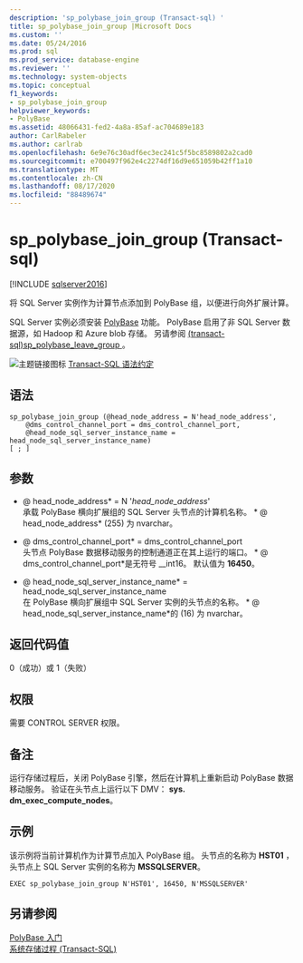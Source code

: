 ```yaml
---
description: 'sp_polybase_join_group (Transact-sql) '
title: sp_polybase_join_group |Microsoft Docs
ms.custom: ''
ms.date: 05/24/2016
ms.prod: sql
ms.prod_service: database-engine
ms.reviewer: ''
ms.technology: system-objects
ms.topic: conceptual
f1_keywords:
- sp_polybase_join_group
helpviewer_keywords:
- PolyBase
ms.assetid: 48066431-fed2-4a8a-85af-ac704689e183
author: CarlRabeler
ms.author: carlrab
ms.openlocfilehash: 6e9e76c30adf6ec3ec241c5f5bc8589802a2cad0
ms.sourcegitcommit: e700497f962e4c2274df16d9e651059b42ff1a10
ms.translationtype: MT
ms.contentlocale: zh-CN
ms.lasthandoff: 08/17/2020
ms.locfileid: "88489674"
---
```

# <a name="sp_polybase_join_group-transact-sql"></a>sp_polybase_join_group (Transact-sql) 
[!INCLUDE [sqlserver2016](../../includes/applies-to-version/sqlserver2016.md)]

  将 SQL Server 实例作为计算节点添加到 PolyBase 组，以便进行向外扩展计算。  
  
 SQL Server 实例必须安装  [PolyBase](../../relational-databases/polybase/polybase-guide.md) 功能。  PolyBase 启用了非 SQL Server 数据源，如 Hadoop 和 Azure blob 存储。 另请参阅 [&#40;transact-sql&#41;sp_polybase_leave_group ](../../relational-databases/system-stored-procedures/polybase-stored-procedures-sp-polybase-leave-group.md)。  
  
 ![主题链接图标](../../database-engine/configure-windows/media/topic-link.gif "“主题链接”图标") [Transact-SQL 语法约定](../../t-sql/language-elements/transact-sql-syntax-conventions-transact-sql.md)  
  
## <a name="syntax"></a>语法  
  
```  
sp_polybase_join_group (@head_node_address = N'head_node_address',  
    @dms_control_channel_port = dms_control_channel_port,  
    @head_node_sql_server_instance_name = head_node_sql_server_instance_name)  
[ ; ]          
```  
  
## <a name="arguments"></a>参数  
 * \@ head_node_address* = N '*head_node_address*'  
 承载 PolyBase 横向扩展组的 SQL Server 头节点的计算机名称。 * \@ head_node_address* (255) 为 nvarchar。  
  
 * \@ dms_control_channel_port* = dms_control_channel_port  
 头节点 PolyBase 数据移动服务的控制通道正在其上运行的端口。 * \@ dms_control_channel_port*是无符号 __int16。 默认值为 **16450**。  
  
 * \@ head_node_sql_server_instance_name* = head_node_sql_server_instance_name  
 在 PolyBase 横向扩展组中 SQL Server 实例的头节点的名称。 * \@ head_node_sql_server_instance_name*的 (16) 为 nvarchar。  
  
## <a name="return-code-values"></a>返回代码值  
 0（成功）或 1（失败）  
  
## <a name="permissions"></a>权限  
 需要 CONTROL SERVER 权限。  
  
## <a name="remarks"></a>备注  
 运行存储过程后，关闭 PolyBase 引擎，然后在计算机上重新启动 PolyBase 数据移动服务。 验证在头节点上运行以下 DMV： **sys. dm_exec_compute_nodes**。  
  
## <a name="example"></a>示例  
 该示例将当前计算机作为计算节点加入 PolyBase 组。  头节点的名称为 **HST01** ，头节点上 SQL Server 实例的名称为 **MSSQLSERVER**。  
  
```  
EXEC sp_polybase_join_group N'HST01', 16450, N'MSSQLSERVER'   
```  
  
## <a name="see-also"></a>另请参阅  
 [PolyBase 入门](../../relational-databases/polybase/get-started-with-polybase.md)   
 [系统存储过程 (Transact-SQL)](../../relational-databases/system-stored-procedures/system-stored-procedures-transact-sql.md)  
  
  
